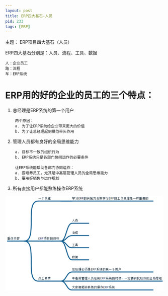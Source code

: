```yaml
---
layout: post
title: ERP四大基石-人员
pid: 233
tags: [ERP]
---
```


主题： ERP项目四大基石（人员）

ERP四大基石分别是：人员、流程、工具、数据

	人：企业员工
	路：流程
	车：ERP系统


# ERP用的好的企业的员工的三个特点：

1. 总经理是ERP系统的第一个用户

        两个原因：
        a. 为了让ERP系统给企业带来更大的价值
        b. 为了让总经理起到模范带头作用

2. 管理人员都有良好的全局思维能力

		a. 目标不一致的组织行为
		b. ERP系统只是各部门协同运作的必要条件

		让ERP系统能帮助各部门协同运作：
		a. 要培养员工，尤其是中高层管理人员的全局思维能力
		b. 要用好销售与运作规划

3. 所有直接用户都能熟练操作ERP系统


![](/uploads/2017/03/23-01.png)
